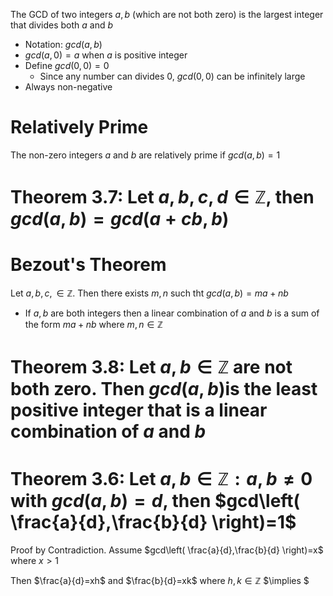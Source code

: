 The GCD of two integers $a,b$ (which are not both zero) is the largest integer that divides both $a$ and $b$
- Notation: $gcd(a,b)$
- $gcd(a,0)=a$ when $a$ is positive integer
- Define $gcd(0,0)=0$
	- Since any number can divides 0, $gcd(0,0)$ can be infinitely large
- Always non-negative

# Relatively Prime
The non-zero integers $a$ and $b$ are relatively prime if $gcd(a,b)=1$

# Theorem 3.7: Let $a,b,c,d\in\mathbb{Z}$, then $gcd(a,b)=gcd(a+cb, b)$

# Bezout's Theorem
Let $a,b,c,\in\mathbb{Z}$. Then there exists $m,n$ such tht $gcd(a,b)=ma+nb$
- If $a,b$ are both integers then a linear combination of $a$ and $b$ is a sum of the form $ma+nb$ where $m,n\in\mathbb{Z}$

# Theorem 3.8: Let $a,b\in\mathbb{Z}$ are not both zero. Then $gcd(a,b)$is the least positive integer that is a linear combination of $a$ and $b$

# Theorem 3.6: Let $a,b\in\mathbb{Z}: a,b \neq 0$ with $gcd(a,b)=d$, then $gcd\left( \frac{a}{d},\frac{b}{d} \right)=1$
Proof by Contradiction. Assume $gcd\left( \frac{a}{d},\frac{b}{d} \right)=x$ where $x>1$

Then $\frac{a}{d}=xh$ and $\frac{b}{d}=xk$ where $h,k\in\mathbb{Z}$
 $\implies $
